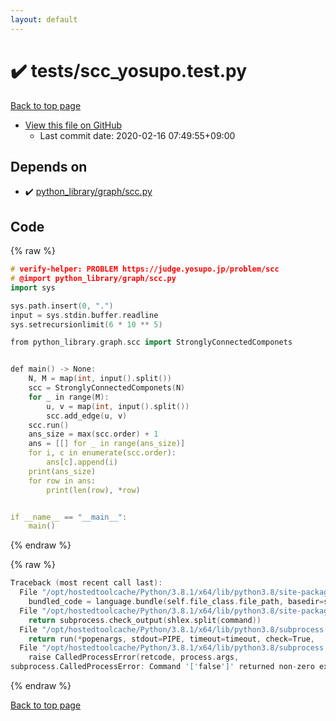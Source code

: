 ```yaml
---
layout: default
---
```


<!-- mathjax config similar to math.stackexchange -->
<script type="text/javascript" async
  src="https://cdnjs.cloudflare.com/ajax/libs/mathjax/2.7.5/MathJax.js?config=TeX-MML-AM_CHTML">
</script>
<script type="text/x-mathjax-config">
  MathJax.Hub.Config({
    TeX: { equationNumbers: { autoNumber: "AMS" }},
    tex2jax: {
      inlineMath: [ ['$','$'] ],
      processEscapes: true
    },
    "HTML-CSS": { matchFontHeight: false },
    displayAlign: "left",
    displayIndent: "2em"
  });
</script>

<script type="text/javascript" src="https://cdnjs.cloudflare.com/ajax/libs/jquery/3.4.1/jquery.min.js"></script>
<script src="https://cdn.jsdelivr.net/npm/jquery-balloon-js@1.1.2/jquery.balloon.min.js" integrity="sha256-ZEYs9VrgAeNuPvs15E39OsyOJaIkXEEt10fzxJ20+2I=" crossorigin="anonymous"></script>
<script type="text/javascript" src="../../assets/js/copy-button.js"></script>
<link rel="stylesheet" href="../../assets/css/copy-button.css" />


# :heavy_check_mark: tests/scc_yosupo.test.py

<a href="../../index.html">Back to top page</a>

* <a href="{{ site.github.repository_url }}/blob/master/tests/scc_yosupo.test.py">View this file on GitHub</a>
    - Last commit date: 2020-02-16 07:49:55+09:00




## Depends on

* :heavy_check_mark: <a href="../../library/python_library/graph/scc.py.html">python_library/graph/scc.py</a>


## Code

<a id="unbundled"></a>
{% raw %}
```cpp
# verify-helper: PROBLEM https://judge.yosupo.jp/problem/scc
# @import python_library/graph/scc.py
import sys

sys.path.insert(0, ".")
input = sys.stdin.buffer.readline
sys.setrecursionlimit(6 * 10 ** 5)

from python_library.graph.scc import StronglyConnectedComponets


def main() -> None:
    N, M = map(int, input().split())
    scc = StronglyConnectedComponets(N)
    for _ in range(M):
        u, v = map(int, input().split())
        scc.add_edge(u, v)
    scc.run()
    ans_size = max(scc.order) + 1
    ans = [[] for _ in range(ans_size)]
    for i, c in enumerate(scc.order):
        ans[c].append(i)
    print(ans_size)
    for row in ans:
        print(len(row), *row)


if __name__ == "__main__":
    main()

```
{% endraw %}

<a id="bundled"></a>
{% raw %}
```cpp
Traceback (most recent call last):
  File "/opt/hostedtoolcache/Python/3.8.1/x64/lib/python3.8/site-packages/onlinejudge_verify/docs.py", line 348, in write_contents
    bundled_code = language.bundle(self.file_class.file_path, basedir=self.cpp_source_path)
  File "/opt/hostedtoolcache/Python/3.8.1/x64/lib/python3.8/site-packages/onlinejudge_verify/languages/other.py", line 48, in bundle
    return subprocess.check_output(shlex.split(command))
  File "/opt/hostedtoolcache/Python/3.8.1/x64/lib/python3.8/subprocess.py", line 411, in check_output
    return run(*popenargs, stdout=PIPE, timeout=timeout, check=True,
  File "/opt/hostedtoolcache/Python/3.8.1/x64/lib/python3.8/subprocess.py", line 512, in run
    raise CalledProcessError(retcode, process.args,
subprocess.CalledProcessError: Command '['false']' returned non-zero exit status 1.

```
{% endraw %}

<a href="../../index.html">Back to top page</a>

